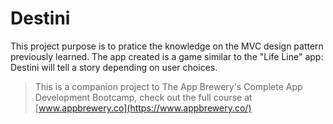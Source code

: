 
#  Destini

This project purpose is to pratice the knowledge on the MVC design pattern previously learned. The app created is a game similar to the "Life Line" app: Destini will tell a story depending on user choices.



>This is a companion project to The App Brewery's Complete App Development Bootcamp, check out the full course at [www.appbrewery.co](https://www.appbrewery.co/)
